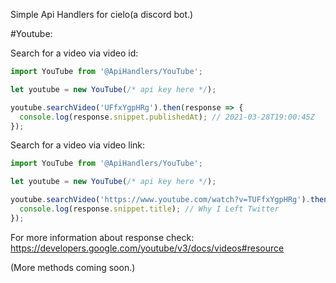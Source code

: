 Simple Api Handlers for cielo(a discord bot.)

#Youtube:

Search for a video via video id:

  ```ts
  import YouTube from '@ApiHandlers/YouTube';

  let youtube = new YouTube(/* api key here */);
  
  youtube.searchVideo('UFfxYgpHRg').then(response => {
    console.log(response.snippet.publishedAt); // 2021-03-28T19:00:45Z
  });
  ```
  
Search for a video via video link:

  ```ts
  import YouTube from '@ApiHandlers/YouTube';

  let youtube = new YouTube(/* api key here */);
  
  youtube.searchVideo('https://www.youtube.com/watch?v=TUFfxYgpHRg').then(response => {
    console.log(response.snippet.title); // Why I Left Twitter
  });
  ```
 
For more information about response check: https://developers.google.com/youtube/v3/docs/videos#resource
 
(More methods coming soon.)
  
